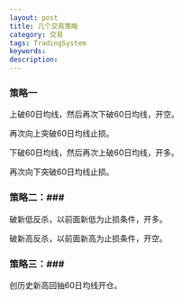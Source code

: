 ```yaml
---
layout: post
title: 几个交易策略
category: 交易
tags: TradingSystem
keywords: 
description: 
---
```




### 策略一

上破60日均线，然后再次下破60日均线，开空。

再次向上突破60日均线止损。

下破60日均线，然后再次上破60日均线，开多。

再次向下突破60日均线止损。

### 策略二：###

破新低反杀，以前面新低为止损条件，开多。

破新高反杀，以前面新高为止损条件，开空。

### 策略三：###

创历史新高回抽60日均线开仓。



